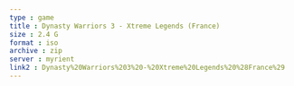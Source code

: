 ```yaml
---
type : game
title : Dynasty Warriors 3 - Xtreme Legends (France)
size : 2.4 G
format : iso
archive : zip
server : myrient
link2 : Dynasty%20Warriors%203%20-%20Xtreme%20Legends%20%28France%29
---
```

